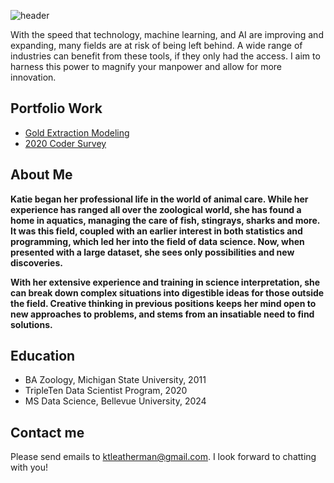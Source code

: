 ![header](https://capsule-render.vercel.app/api?type=waving&color=timeGradient&height=200&section=header&text=Leveraging%20Data%20Science-nl-and%20Technology&fontSize=60&stroke=286479&strokeWidth=2)

With the speed that technology, machine learning, and AI are improving and expanding, many fields are at risk of being left behind. A wide range of industries can benefit from these tools, if they only had the access. I aim to harness this power to magnify your manpower and allow for more innovation.

## Portfolio Work

- [Gold Extraction Modeling](/Gold%20Extraction%20Modeling%202020/README.md)
- [2020 Coder Survey](/Triple10%20Coder%20Survey%20Presentation%202020/README.md)

## About Me

**Katie began her professional life in the world of animal care. While her experience has ranged all over the zoological world, she has found a home in aquatics, managing the care of fish, stingrays, sharks and more. It was this field, coupled with an earlier interest in both statistics and programming, which led her into the field of data science. Now, when presented with a large dataset, she sees only possibilities and new discoveries.**

**With her extensive experience and training in science interpretation, she can break down complex situations into digestible ideas for those outside the field. Creative thinking in previous positions keeps her mind open to new approaches to problems, and stems from an insatiable need to find solutions.**

## Education

* BA Zoology, Michigan State University, 2011
* TripleTen Data Scientist Program, 2020
* MS Data Science, Bellevue University, 2024

## Contact me

Please send emails to ktleatherman@gmail.com. I look forward to chatting with you!
